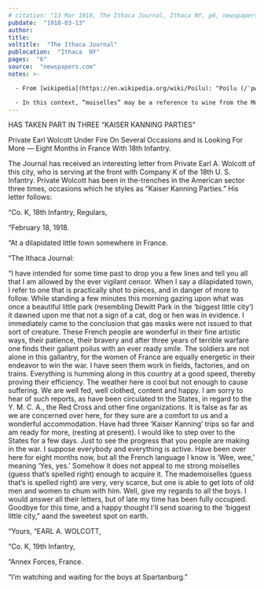 ```yaml
---
# citation: "13 Mar 1918, The Ithaca Journal, Ithaca NY, p6, newspapers.com."
pubdate:  "1918-03-13"
author: 
title: 
voltitle:  "The Ithaca Journal"
publocation:  "Ithaca  NY"
pages:  "6"
source:  "newspapers.com"
notes: >-

  - From [wikipedia](https://en.wikipedia.org/wiki/Poilu): "Poilu (/ˈpwɑːluː/; French: [pwaly]) is an informal term for a late 18th century–early 20th century French infantryman, meaning, literally, hairy one. It is still widely used as a term of endearment for the French infantry of World War I. The word carries the sense of the infantryman's typically rustic, agricultural background. Bushy moustaches were often worn. The poilu was particularly known for his love of pinard, his ration of cheap wine."

  - In this context, “moiselles” may be a reference to wine from the Moselle valley. 
---
```

HAS TAKEN PART IN THREE “KAISER KANNING PARTIES” 

Private Earl Wolcott Under Fire On Several Occasions and is Looking For More — Eight Months in France With 18th Infantry. 

The Journal has received an interesting letter from Private Earl A. Wolcott of this city, who is serving at the front with Company K of the 18th U. S. Infantry. Private Wolcott has been in the-trenches in the American sector three times, occasions which he styles as “Kaiser Kanning Parties.” His letter follows: 

“Co. K, 18th Infantry, Regulars, 

“February 18, 1918. 

“At a dilapidated little town somewhere in France. 

“The Ithaca Journal: 

“I have intended for some time past to drop you a few lines and tell you all that I am allowed by the ever vigilant censor. When I say a dilapidated town, I refer to one that is practically shot to pieces, and in danger of more to follow. While standing a few minutes this morning gazing upon what was once a beautiful little park (resembling Dewitt Park in the ‘biggest little city’) it dawned upon me that not a sign of a cat, dog or hen was in evidence. I immediately came to the conclusion that gas masks were not issued to that sort of creature. These French people are wonderful in their fine artistic ways, their patience, their bravery and after three years of terrible warfare one finds their gallant poilus with an ever ready smile. The soldiers are not alone in this gallantry, for the women of France are equally energetic in their endeavor to win the war. I have seen them work in fields, factories, and on trains. Everything is humming along in this country at a good speed, thereby proving their efficiency. The weather here is cool but not enough to cause suffering. We are well fed, well clothed, content and happy. I am sorry to hear of such reports, as have been circulated tn the States, in regard to the Y. M. C. A., the Red Cross and other fine organizations. It is false as far as we are concerned over here, for they sure are a comfort to us and a wonderful accommodation. Have had three ‘Kaiser Kanning’ trips so far and am ready for more, (resting at present). I would like to step over to the States for a few days. Just to see the progress that you people are making in the war. I suppose everybody and everything is active. Have been over here for eight months now, but all the French language I know is ‘Wee, wee,’ meaning ‘Yes, yes.’ Somehow it does not appeal to me strong moiselles (guess that’s spelled right) enough to acquire it. The mademoiselles (guess that’s is spelled right) are very, very scarce, but one is able to get lots of old men and women to chum with him. Well, give my regards to all the boys. I would answer all their letters, but of late my time has been fully occupied. Goodbye for this time, and a happy thought I'll send soaring to the ‘biggest little city,” aand the sweetest spot on earth.  

“Yours, “EARL A. WOLCOTT, 

“Co. K, 19th Infantry, 

“Annex Forces, France. 

“I’m watching and waiting for the boys at Spartanburg.” 
